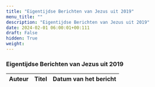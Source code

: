 ```yaml
---
title: "Eigentijdse Berichten van Jezus uit 2019"
menu_title: ""
description: "Eigentijdse Berichten van Jezus uit 2019"
date: 2024-02-01 06:00:01+00:111
draft: False
hidden: True
weight:
---
```

### Eigentijdse Berichten van Jezus uit 2019

**Auteur** | **Titel** | **Datum van het bericht**
---|---|---
